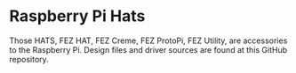 # Raspberry Pi Hats

Those HATS, FEZ HAT, FEZ Creme, FEZ ProtoPi, FEZ Utility, are accessories to the Raspberry Pi. Design files and driver sources are found at this GitHub repository.